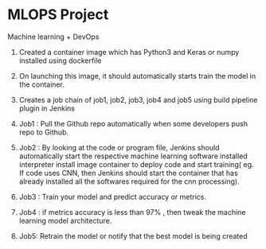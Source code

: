 # MLOPS Project
Machine learning +  DevOps

1. Created a container image which  has Python3 and Keras or numpy installed using dockerfile 

2. On launching this image, it should automatically starts train the model in the container.

3. Creates a job chain of job1, job2, job3, job4 and job5 using build pipeline plugin in Jenkins 

4. Job1 : Pull the Github repo automatically when some developers push repo to Github.

5. Job2 : By looking at the code or program file, Jenkins should automatically start the respective machine learning software installed interpreter install image container to deploy code and start training( eg. If code uses CNN, then Jenkins should start the container that has already installed all the softwares required for the cnn processing).

6. Job3 : Train your model and predict accuracy or metrics.

7. Job4 : if metrics accuracy is less than 97% , then tweak the machine learning model architecture.

8. Job5: Retrain the model or notify that the best model is being created
